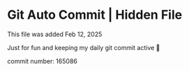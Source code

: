 # Git Auto Commit | Hidden File

This file was added Feb 12, 2025

Just for fun and keeping my daily git commit active 🤪

commit number: 165086
